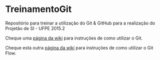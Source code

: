 # TreinamentoGit

Repositório para treinar a utilização do Git & GitHub para a realização do Projetão de SI - UFPE 2015.2

Cheque uma [página da wiki](https://github.com/victorfsf/TreinamentoGit/wiki/Comandos-b%C3%A1sicos-do-Git) para instruções de como utilizar o Git.

Cheque esta outra [página da wiki](https://github.com/victorfsf/TreinamentoGit/wiki/Comandos-b%C3%A1sicos-do-Git) para instruções de como utilizar o Git Flow.
